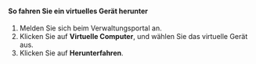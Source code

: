 #### <a name="to-shut-down-a-virtual-device"></a>So fahren Sie ein virtuelles Gerät herunter
1. Melden Sie sich beim Verwaltungsportal an.
2. Klicken Sie auf **Virtuelle Computer**, und wählen Sie das virtuelle Gerät aus.
3. Klicken Sie auf **Herunterfahren**.



<!--HONumber=Jan17_HO1-->


